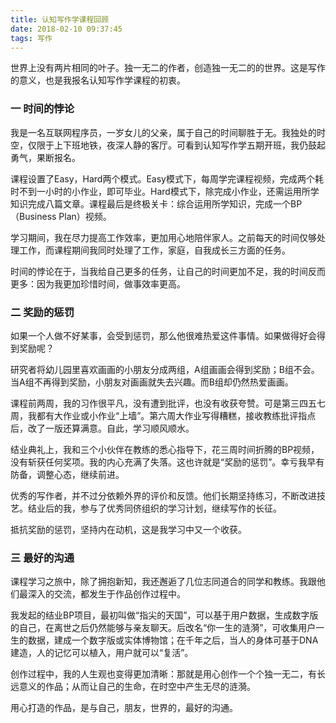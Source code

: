 ```yaml
---
title: 认知写作学课程回顾
date: 2018-02-10 09:37:45
tags: 写作
---
```


世界上没有两片相同的叶子。独一无二的作者，创造独一无二的的世界。这是写作的意义，也是我报名认知写作学课程的初衷。

### 一 时间的悖论

我是一名互联网程序员，一岁女儿的父亲，属于自己的时间聊胜于无。我独处的时空，仅限于上下班地铁，夜深人静的客厅。可看到认知写作学五期开班，我仍鼓起勇气，果断报名。

课程设置了Easy，Hard两个模式。Easy模式下，每周学完课程视频，完成两个耗时不到一小时的小作业，即可毕业。Hard模式下，除完成小作业，还需运用所学知识完成八篇文章。课程最后是终极关卡：综合运用所学知识，完成一个BP（Business Plan）视频。

学习期间，我在尽力提高工作效率，更加用心地陪伴家人。之前每天的时间仅够处理工作，而课程期间我同时处理了工作，家庭，自我成长三方面的任务。

时间的悖论在于，当我给自己更多的任务，让自己的时间更加不足，我的时间反而更多：因为我更加珍惜时间，做事效率更高。

### 二 奖励的惩罚

如果一个人做不好某事，会受到惩罚，那么他很难热爱这件事情。如果做得好会得到奖励呢？

研究者将幼儿园里喜欢画画的小朋友分成两组，A组画画会得到奖励；B组不会。当A组不再得到奖励，小朋友对画画就失去兴趣。而B组却仍然热爱画画。

课程前两周，我的习作很平凡，没有遭到批评，也没有收获夸赞。可是第三四五七周，我都有大作业或小作业“上墙”。第六周大作业写得糟糕，接收教练批评指点后，改了一版还算满意。自此，学习顺风顺水。

结业典礼上，我和三个小伙伴在教练的悉心指导下，花三周时间折腾的BP视频，没有斩获任何奖项。我的内心充满了失落。这也许就是“奖励的惩罚”。幸亏我早有防备，调整心态，继续前进。

优秀的写作者，并不过分依赖外界的评价和反馈。他们长期坚持练习，不断改进技艺。结业后的我，参与了优秀同侪组织的学习计划，继续写作的长征。

抵抗奖励的惩罚，坚持内在动机，这是我学习中又一个收获。

### 三 最好的沟通

课程学习之旅中，除了拥抱新知，我还邂逅了几位志同道合的同学和教练。我跟他们最深入的交流，都发生于作品创作过程中。

我发起的结业BP项目，最初叫做“指尖的天国”，可以基于用户数据，生成数字版的自己，在离世之后仍然能够与亲友聊天。后改名“你一生的涟漪”，可收集用户一生的数据，建成一个数字版或实体博物馆；在千年之后，当人的身体可基于DNA建造，人的记忆可以植入，用户就可以“复活”。

创作过程中，我的人生观也变得更加清晰：那就是用心创作一个个独一无二，有长远意义的作品；从而让自己的生命，在时空中产生无尽的涟漪。

用心打造的作品，是与自己，朋友，世界的，最好的沟通。
